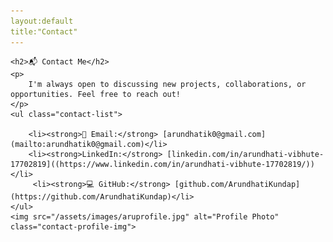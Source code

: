 ```yaml
---
layout:default
title:"Contact"
---
```

<div class="contact-container">

    <h2>📬 Contact Me</h2>
    <p>
        I'm always open to discussing new projects, collaborations, or opportunities. Feel free to reach out!
    </p>
    <ul class="contact-list">

        <li><strong>📧 Email:</strong> [arundhatik0@gmail.com](mailto:arundhatik0@gmail.com)</li>
        <li><strong>LinkedIn:</strong> [linkedin.com/in/arundhati-vibhute-17702819]((https://www.linkedin.com/in/arundhati-vibhute-17702819/))</li>
         <li><strong>💻 GitHub:</strong> [github.com/ArundhatiKundap](https://github.com/ArundhatiKundap)</li>
    </ul>
    <img src="/assets/images/aruprofile.jpg" alt="Profile Photo" class="contact-profile-img">
</div>
